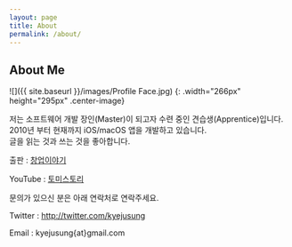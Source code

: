 ```yaml
---
layout: page
title: About
permalink: /about/
---
```


## About Me

![]({{ site.baseurl }}/images/Profile Face.jpg)
{: .width="266px" height="295px" .center-image}

저는 소프트웨어 개발 장인(Master)이 되고자 수련 중인 견습생(Apprentice)입니다.<br/>
2010년 부터 현재까지 iOS/macOS 앱을 개발하고 있습니다.<br/>
글을 읽는 것과 쓰는 것을 좋아합니다.<br/>

출판 : [창업이야기](http://kyejusung.com/mybook/)

YouTube : [토미스토리](https://www.youtube.com/channel/UCbxHx9ZcngAr0Sy0Ms6Jz0A) 

문의가 있으신 분은 아래 연락처로 연락주세요.

Twitter : http://twitter.com/kyejusung

Email : kyejusung{at}gmail.com


